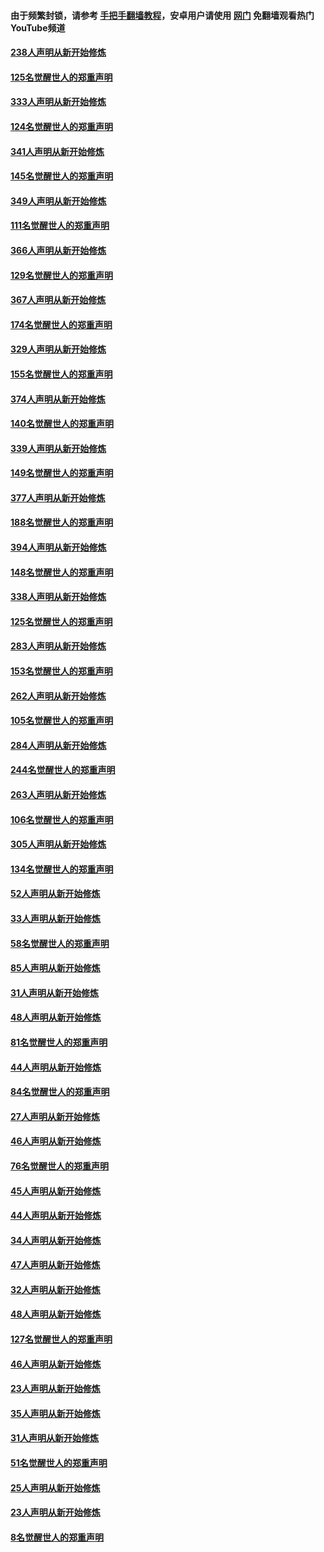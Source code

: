 #### 由于频繁封锁，请参考 [手把手翻墙教程](https://github.com/gfw-breaker/guides/wiki/)，安卓用户请使用 [网门](https://github.com/gfw-breaker/nogfw/blob/master/dl.md?t=07080600) 免翻墙观看热门YouTube频道 

#### [238人声明从新开始修炼](../pages/91/427767.md?t=07080600) 

#### [125名觉醒世人的郑重声明](../pages/91/427766.md?t=07080600) 

#### [333人声明从新开始修炼](../pages/91/427525.md?t=07080600) 

#### [124名觉醒世人的郑重声明](../pages/91/427524.md?t=07080600) 

#### [341人声明从新开始修炼](../pages/91/427255.md?t=07080600) 

#### [145名觉醒世人的郑重声明](../pages/91/427254.md?t=07080600) 

#### [349人声明从新开始修炼](../pages/91/426969.md?t=07080600) 

#### [111名觉醒世人的郑重声明](../pages/91/426968.md?t=07080600) 

#### [366人声明从新开始修炼](../pages/91/426737.md?t=07080600) 

#### [129名觉醒世人的郑重声明](../pages/91/426736.md?t=07080600) 

#### [367人声明从新开始修炼](../pages/91/426421.md?t=07080600) 

#### [174名觉醒世人的郑重声明](../pages/91/426420.md?t=07080600) 

#### [329人声明从新开始修炼](../pages/91/426139.md?t=07080600) 

#### [155名觉醒世人的郑重声明](../pages/91/426138.md?t=07080600) 

#### [374人声明从新开始修炼](../pages/91/425811.md?t=07080600) 

#### [140名觉醒世人的郑重声明](../pages/91/425810.md?t=07080600) 

#### [339人声明从新开始修炼](../pages/91/425690.md?t=07080600) 

#### [149名觉醒世人的郑重声明](../pages/91/425689.md?t=07080600) 

#### [377人声明从新开始修炼](../pages/91/424867.md?t=07080600) 

#### [188名觉醒世人的郑重声明](../pages/91/424866.md?t=07080600) 

#### [394人声明从新开始修炼](../pages/91/423914.md?t=07080600) 

#### [148名觉醒世人的郑重声明](../pages/91/423913.md?t=07080600) 

#### [338人声明从新开始修炼](../pages/91/423540.md?t=07080600) 

#### [125名觉醒世人的郑重声明](../pages/91/423539.md?t=07080600) 

#### [283人声明从新开始修炼](../pages/91/423296.md?t=07080600) 

#### [153名觉醒世人的郑重声明](../pages/91/423295.md?t=07080600) 

#### [262人声明从新开始修炼](../pages/91/423004.md?t=07080600) 

#### [105名觉醒世人的郑重声明](../pages/91/423003.md?t=07080600) 

#### [284人声明从新开始修炼](../pages/91/422707.md?t=07080600) 

#### [244名觉醒世人的郑重声明](../pages/91/422706.md?t=07080600) 

#### [263人声明从新开始修炼](../pages/91/422553.md?t=07080600) 

#### [106名觉醒世人的郑重声明](../pages/91/422552.md?t=07080600) 

#### [305人声明从新开始修炼](../pages/91/422153.md?t=07080600) 

#### [134名觉醒世人的郑重声明](../pages/91/422152.md?t=07080600) 

#### [52人声明从新开始修炼](../pages/91/421846.md?t=07080600) 

#### [33人声明从新开始修炼](../pages/91/421804.md?t=07080600) 

#### [58名觉醒世人的郑重声明](../pages/91/421845.md?t=07080600) 

#### [85人声明从新开始修炼](../pages/91/421769.md?t=07080600) 

#### [31人声明从新开始修炼](../pages/91/421763.md?t=07080600) 

#### [48人声明从新开始修炼](../pages/91/421605.md?t=07080600) 

#### [81名觉醒世人的郑重声明](../pages/91/421656.md?t=07080600) 

#### [44人声明从新开始修炼](../pages/91/421544.md?t=07080600) 

#### [84名觉醒世人的郑重声明](../pages/91/421543.md?t=07080600) 

#### [27人声明从新开始修炼](../pages/91/421465.md?t=07080600) 

#### [46人声明从新开始修炼](../pages/91/421454.md?t=07080600) 

#### [76名觉醒世人的郑重声明](../pages/91/421453.md?t=07080600) 

#### [45人声明从新开始修炼](../pages/91/421452.md?t=07080600) 

#### [44人声明从新开始修炼](../pages/91/421422.md?t=07080600) 

#### [34人声明从新开始修炼](../pages/91/421322.md?t=07080600) 

#### [47人声明从新开始修炼](../pages/91/421264.md?t=07080600) 

#### [32人声明从新开始修炼](../pages/91/421225.md?t=07080600) 

#### [48人声明从新开始修炼](../pages/91/421202.md?t=07080600) 

#### [127名觉醒世人的郑重声明](../pages/91/421224.md?t=07080600) 

#### [46人声明从新开始修炼](../pages/91/421203.md?t=07080600) 

#### [23人声明从新开始修炼](../pages/91/421138.md?t=07080600) 

#### [35人声明从新开始修炼](../pages/91/421122.md?t=07080600) 

#### [31人声明从新开始修炼](../pages/91/421081.md?t=07080600) 

#### [51名觉醒世人的郑重声明](../pages/91/421080.md?t=07080600) 

#### [25人声明从新开始修炼](../pages/91/421020.md?t=07080600) 

#### [23人声明从新开始修炼](../pages/91/420884.md?t=07080600) 

#### [8名觉醒世人的郑重声明](../pages/91/420883.md?t=07080600) 

